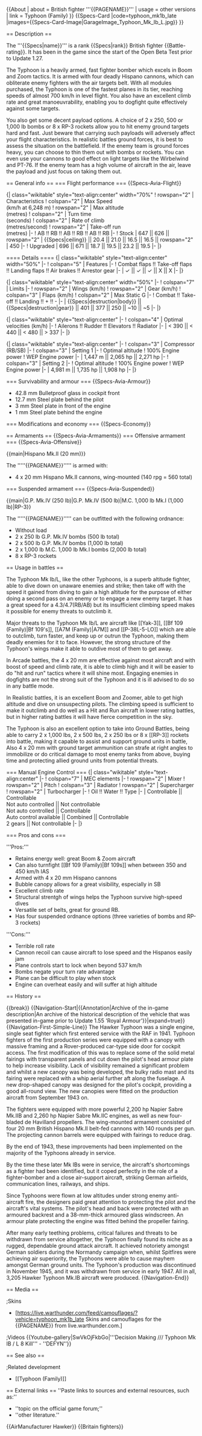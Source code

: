 {{About
| about = British fighter '''{{PAGENAME}}'''
| usage = other versions
| link = Typhoon (Family)
}}
{{Specs-Card
|code=typhoon_mk1b_late
|images={{Specs-Card-Image|GarageImage_Typhoon_Mk_Ib_L.jpg}}
}}

== Description ==
<!-- ''In the description, the first part should be about the history of and the creation and combat usage of the aircraft, as well as its key features. In the second part, tell the reader about the aircraft in the game. Insert a screenshot of the vehicle, so that if the novice player does not remember the vehicle by name, he will immediately understand what kind of vehicle the article is talking about.'' -->
The '''{{Specs|name}}''' is a rank {{Specs|rank}} British fighter {{Battle-rating}}. It has been in the game since the start of the Open Beta Test prior to Update 1.27.

The Typhoon is a heavily armed, fast fighter bomber which excels in Boom and Zoom tactics. It is armed with four deadly Hispano cannons, which can obliterate enemy fighters with the air targets belt. With all modules purchased, the Typhoon is one of the fastest planes in its tier, reaching speeds of almost 700 km/h in level flight. You also have an excellent climb rate and great manoeuvrability, enabling you to dogfight quite effectively against some targets.

You also get some decent payload options. A choice of 2 x 250, 500 or 1,000 lb bombs or 8 x RP-3 rockets allow you to hit enemy ground targets hard and fast. Just beware that carrying such payloads will adversely affect your flight characteristics. In realistic battles ground forces, it is best to assess the situation on the battlefield. If the enemy team is ground forces heavy, you can choose to thin them out with bombs or rockets. You can even use your cannons to good effect on light targets like the Wirbelwind and PT-76. If the enemy team has a high volume of aircraft in the air, leave the payload and just focus on taking them out.

== General info ==
=== Flight performance ===
{{Specs-Avia-Flight}}
<!-- ''Describe how the aircraft behaves in the air. Speed, manoeuvrability, acceleration and allowable loads - these are the most important characteristics of the vehicle.'' -->

{| class="wikitable" style="text-align:center" width="70%"
! rowspan="2" | Characteristics
! colspan="2" | Max Speed<br>(km/h at 6,248 m)
! rowspan="2" | Max altitude<br>(metres)
! colspan="2" | Turn time<br>(seconds)
! colspan="2" | Rate of climb<br>(metres/second)
! rowspan="2" | Take-off run<br>(metres)
|-
! AB !! RB !! AB !! RB !! AB !! RB
|-
! Stock
| 647 || 626 || rowspan="2" | {{Specs|ceiling}} || 20.4 || 21.0 || 16.5 || 16.5 || rowspan="2" | 450
|-
! Upgraded
| 696 || 671 || 18.7 || 19.5 || 23.2 || 19.5
|-
|}

==== Details ====
{| class="wikitable" style="text-align:center" width="50%"
|-
! colspan="5" | Features
|-
! Combat flaps !! Take-off flaps !! Landing flaps !! Air brakes !! Arrestor gear
|-
| ✓ || ✓ || ✓ || X || X     <!-- ✓ -->
|-
|}

{| class="wikitable" style="text-align:center" width="50%"
|-
! colspan="7" | Limits
|-
! rowspan="2" | Wings (km/h)
! rowspan="2" | Gear (km/h)
! colspan="3" | Flaps (km/h)
! colspan="2" | Max Static G
|-
! Combat !! Take-off !! Landing !! + !! -
|-
| {{Specs|destruction|body}} || {{Specs|destruction|gear}} || 401 || 377 || 250 || ~10 || ~5
|-
|}

{| class="wikitable" style="text-align:center"
|-
! colspan="4" | Optimal velocities (km/h)
|-
! Ailerons !! Rudder !! Elevators !! Radiator
|-
| < 390 || < 440 || < 480 || > 337
|-
|}

{| class="wikitable" style="text-align:center"
|-
! colspan="3" | Compressor (RB/SB)
|-
! colspan="3" | Setting 1
|-
! Optimal altitude
! 100% Engine power
! WEP Engine power
|-
| 1,447 m || 2,065 hp || 2,271 hp
|-
! colspan="3" | Setting 2
|-
! Optimal altitude
! 100% Engine power
! WEP Engine power
|-
| 4,981 m || 1,735 hp || 1,908 hp
|-
|}

=== Survivability and armour ===
{{Specs-Avia-Armour}}
<!-- ''Examine the survivability of the aircraft. Note how vulnerable the structure is and how secure the pilot is, whether the fuel tanks are armoured, etc. Describe the armour, if there is any, and also mention the vulnerability of other critical aircraft systems.'' -->

* 42.8 mm Bulletproof glass in cockpit front
* 12.7 mm Steel plate behind the pilot
* 3 mm Steel plate in front of the engine
* 1 mm Steel plate behind the engine

=== Modifications and economy ===
{{Specs-Economy}}

== Armaments ==
{{Specs-Avia-Armaments}}
=== Offensive armament ===
{{Specs-Avia-Offensive}}
<!-- ''Describe the offensive armament of the aircraft, if any. Describe how effective the cannons and machine guns are in a battle, and also what belts or drums are better to use. If there is no offensive weaponry, delete this subsection.'' -->
{{main|Hispano Mk.II (20 mm)}}

The '''''{{PAGENAME}}''''' is armed with:

* 4 x 20 mm Hispano Mk.II cannons, wing-mounted (140 rpg = 560 total)

=== Suspended armament ===
{{Specs-Avia-Suspended}}
<!-- ''Describe the aircraft's suspended armament: additional cannons under the wings, bombs, rockets and torpedoes. This section is especially important for bombers and attackers. If there is no suspended weaponry remove this subsection.'' -->
{{main|G.P. Mk.IV (250 lb)|G.P. Mk.IV (500 lb)|M.C. 1,000 lb Mk.I (1,000 lb)|RP-3}}

The '''''{{PAGENAME}}''''' can be outfitted with the following ordnance:

* Without load
* 2 x 250 lb G.P. Mk.IV bombs (500 lb total)
* 2 x 500 lb G.P. Mk.IV bombs (1,000 lb total)
* 2 x 1,000 lb M.C. 1,000 lb Mk.I bombs (2,000 lb total)
* 8 x RP-3 rockets

== Usage in battles ==
<!--''Describe the tactics of playing in the aircraft, the features of using aircraft in a team and advice on tactics. Refrain from creating a "guide" - do not impose a single point of view, but instead, give the reader food for thought. Examine the most dangerous enemies and give recommendations on fighting them. If necessary, note the specifics of the game in different modes (AB, RB, SB).''-->
The Typhoon Mk Ib/L, like the other Typhoons, is a superb altitude fighter, able to dive down on unaware enemies and strike; then take off with the speed it gained from diving to gain a high altitude for the purpose of either doing a second pass on an enemy or to engage a new enemy target. It has a great speed for a 4.3/4.7(RB/AB) but its insufficient climbing speed makes it possible for enemy threats to outclimb it.

Major threats to the Typhoon Mk Ib/L are aircraft like [[Yak-3]], [[Bf 109 (Family)|Bf 109's]], [[A7M (Family)|A7M]] and [[P-38L-5-LO]] which are able to outclimb, turn faster, and keep up or outrun the Typhoon, making them deadly enemies for it to face. However, the strong structure of the Typhoon's wings make it able to outdive most of them to get away. 

In Arcade battles, the 4 x 20 mm are effective against most aircraft and with boost of speed and climb rate, it is able to climb high and it will be easier to do "hit and run" tactics where it will shine most. Engaging enemies in dogfights are not the strong suit of the Typhoon and it is ill advised to do so in any battle mode.

In Realistic battles, it is an excellent Boom and Zoomer, able to get high altitude and dive on unsuspecting pilots. The climbing speed is sufficient to make it outclimb and do well as a Hit and Run aircraft in lower rating battles, but in higher rating battles it will have fierce competition in the sky.

The Typhoon is also an excellent option to take into Ground Battles, being able to carry 2 x 1,000 lbs, 2 x 500 lbs, 2 x 250 lbs or 8 x [[RP-3]] rockets into battle, making it capable to assist and support ground units in battle, Also 4 x 20 mm with ground target ammunition can strafe at right angles to immobilize or do critical damage to most enemy tanks from above, buying time and protecting allied ground units from potential threats.  

=== Manual Engine Control ===
{| class="wikitable" style="text-align:center"
|-
! colspan="7" | MEC elements
|-
! rowspan="2" | Mixer
! rowspan="2" | Pitch
! colspan="3" | Radiator
! rowspan="2" | Supercharger
! rowspan="2" | Turbocharger
|-
! Oil !! Water !! Type
|-
| Controllable || Controllable<br>Not auto controlled || Not controllable<br>Not auto controlled || Controllable<br>Auto control available || Combined || Controllable<br>2 gears || Not controllable
|-
|}

=== Pros and cons ===
<!-- ''Summarise and briefly evaluate the vehicle in terms of its characteristics and combat effectiveness. Mark its pros and cons in the bulleted list. Try not to use more than 6 points for each of the characteristics. Avoid using categorical definitions such as "bad", "good" and the like - use substitutions with softer forms such as "inadequate" and "effective".'' -->

'''Pros:'''

* Retains energy well: great Boom & Zoom aircraft
* Can also turnfight [[Bf 109 (Family)|Bf 109s]] when between 350 and 450 km/h IAS
* Armed with 4 x 20 mm Hispano cannons
* Bubble canopy allows for a great visibility, especially in SB
* Excellent climb rate
* Structural strentgh of wings helps the Typhoon survive high-speed dives 
* Versatile set of belts, great for ground RB.
* Has four suspended ordnance options (three varieties of bombs and RP-3 rockets)

'''Cons:'''

* Terrible roll rate
* Cannon recoil can cause aircraft to lose speed and the Hispanos easily jam
* Plane controls start to lock when beyond 537 km/h
* Bombs negate your turn rate advantage
* Plane can be difficult to play when stock
* Engine can overheat easily and will suffer at high altitude

== History ==
<!-- ''Describe the history of the creation and combat usage of the aircraft in more detail than in the introduction. If the historical reference turns out to be too long, take it to a separate article, taking a link to the article about the vehicle and adding a block "/History" (example: <nowiki>https://wiki.warthunder.com/(Vehicle-name)/History</nowiki>) and add a link to it here using the <code>main</code> template. Be sure to reference text and sources by using <code><nowiki><ref></ref></nowiki></code>, as well as adding them at the end of the article with <code><nowiki><references /></nowiki></code>. This section may also include the vehicle's dev blog entry (if applicable) and the in-game encyclopedia description (under <code><nowiki>=== In-game description ===</nowiki></code>, also if applicable).'' -->

{{break}}
{{Navigation-Start|{{Annotation|Archive of the in-game description|An archive of the historical description of the vehicle that was presented in-game prior to Update 1.55 'Royal Armour'}}|expand=true}}
{{Navigation-First-Simple-Line}}
The Hawker Typhoon was a single engine, single seat fighter which first entered service with the RAF in 1941. Typhoon fighters of the first production series were equipped with a canopy with massive framing and a Rover-produced car-type side door for cockpit access. The first modification of this was to replace some of the solid metal fairings with transparent panels and cut down the pilot's head armour plate to help increase visibility. Lack of visibility remained a significant problem and whilst a new canopy was being developed, the bulky radio mast and its fairing were replaced with a whip aerial further aft along the fuselage. A new drop-shaped canopy was designed for the pilot's cockpit, providing a good all-round view. The new canopies were fitted on the production aircraft from September 1943 on.

The fighters were equipped with more powerful 2,200 hp Napier Sabre Mk.IIB and 2,260 hp Napier Sabre Mk.IIC engines, as well as new four-bladed de Havilland propellers. The wing-mounted armament consisted of four 20 mm British Hispano Mk.II belt-fed cannons with 140 rounds per gun. The projecting cannon barrels were equipped with fairings to reduce drag.

By the end of 1943, these improvements had been implemented on the majority of the Typhoons already in service.

By the time these later Mk IBs were in service, the aircraft's shortcomings as a fighter had been identified, but it coped perfectly in the role of a fighter-bomber and a close air-support aircraft, striking German airfields, communication lines, railways, and ships.

Since Typhoons were flown at low altitudes under strong enemy anti-aircraft fire, the designers paid great attention to protecting the pilot and the aircraft's vital systems. The pilot's head and back were protected with an armoured backrest and a 38-mm-thick armoured glass windscreen. An armour plate protecting the engine was fitted behind the propeller fairing.

After many early teething problems, critical failures and threats to be withdrawn from service altogether, the Typhoon finally found its niche as a rugged, dependable ground attack aircraft. It achieved notoriety amongst German soldiers during the Normandy campaign when, whilst Spitfires were achieving air superiority, the Typhoons were able to cause mayhem amongst German ground units. The Typhoon's production was discontinued in November 1945, and it was withdrawn from service in early 1947. All in all, 3,205 Hawker Typhoon Mk.IB aircraft were produced.
{{Navigation-End}}

== Media ==
<!-- ''Excellent additions to the article would be video guides, screenshots from the game, and photos.'' -->

;Skins
* [https://live.warthunder.com/feed/camouflages/?vehicle=typhoon_mk1b_late Skins and camouflages for the {{PAGENAME}} from live.warthunder.com.]

;Videos
{{Youtube-gallery|SwVkOjFkbGo|'''Decision Making /// Typhoon Mk IB / L 8 Kill''' - ''DEFYN''}}

== See also ==
<!-- ''Links to the articles on the War Thunder Wiki that you think will be useful for the reader, for example:''
* ''reference to the series of the aircraft;''
* ''links to approximate analogues of other nations and research trees.'' -->

;Related development
* [[Typhoon (Family)]]

== External links ==
''Paste links to sources and external resources, such as:''
* ''topic on the official game forum;''
* ''other literature.''

{{AirManufacturer Hawker}}
{{Britain fighters}}